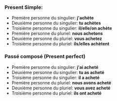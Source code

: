 ### Present Simple:
- Première personne du singulier: **j'achète**
- Deuxième personne du singulier: **tu achètes**
- Troisième personne du singulier: **il/elle/on achète**
- Première personne du pluriel: **nous achetons**
- Deuxième personne du pluriel: **vous achetez**
- Troisième personne du pluriel: **ils/elles achètent**

### Passé composé (Present perfect)
- Première personne du singulier: **j'ai acheté**
- Deuxième personne du singulier: **tu as acheté**
- Troisième personne du singulier: **il a acheté**
- Première personne du pluriel: **nous avons acheté**
- Deuxième personne du pluriel: **vous avez acheté**
- Troisième personne du pluriel: **ils ont acheté**
